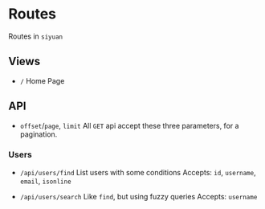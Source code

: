 # Routes

Routes in `siyuan`

## Views

- `/`
	Home Page

## API

- `offset`/`page`, `limit`
	All `GET` api accept these three parameters,
	for a pagination.

### Users

- `/api/users/find`
	List users with some conditions
	Accepts: `id`, `username`, `email`, `isonline`

- `/api/users/search`
	Like `find`, but using fuzzy queries
	Accepts: `username`
